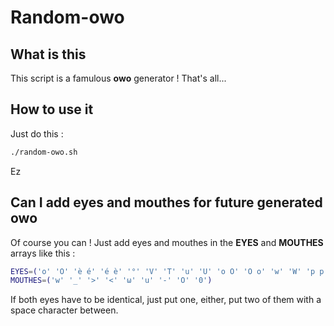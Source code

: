 # Random-owo

## What is this

This script is a famulous **owo** generator ! That's all...

## How to use it

Just do this :

```bash
./random-owo.sh
```

Ez

## Can I add eyes and mouthes for future generated owo

Of course you can ! Just add eyes and mouthes in the **EYES** and **MOUTHES** arrays like this :

```bash
EYES=('o' 'O' 'è é' 'é è' '°' 'V' 'T' 'u' 'U' 'o O' 'O o' 'w' 'W' 'p p' '- -')
MOUTHES=('w' '_' '>' '<' 'ω' 'u' '-' 'O' '0')
```

If both eyes have to be identical, just put one, either, put two of them with a space character between.
